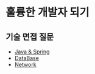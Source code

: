 # 훌륭한 개발자 되기
## 기술 면접 질문
- [Java & Spring](https://github.com/skroy0513/cs-study/blob/main/Java%20%26%20Spring)
- [DataBase](https://github.com/skroy0513/cs-study/blob/main/DataBase)
- [Network](https://github.com/skroy0513/cs-study/blob/main/Network)
